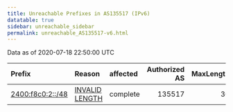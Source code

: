 ```yaml
---
title: Unreachable Prefixes in AS135517 (IPv6)
datatable: true
sidebar: unreachable_sidebar
permalink: unreachable_AS135517-v6.html
---
```


Data as of 2020-07-18 22:50:00 UTC


<div class="datatable-begin"></div>

| Prefix                                                     | Reason                                                                                                      | affected   |   Authorized AS |   MaxLength | Anchor                                       |   unreachable /48s |
|:-----------------------------------------------------------|:------------------------------------------------------------------------------------------------------------|:-----------|----------------:|------------:|:---------------------------------------------|-------------------:|
| [2400:f8c0:2::/48](https://stat.ripe.net/2400:f8c0:2::/48) | [INVALID LENGTH](https://rpki-validator.ripe.net/announcement-preview?asn=AS135517&prefix=2400:f8c0:2::/48) | complete   |          135517 |          36 | [APNIC](unreachable_APNIC_RPKI_Root-v6.html) |                  1 |

<div class="datatable-end"></div>